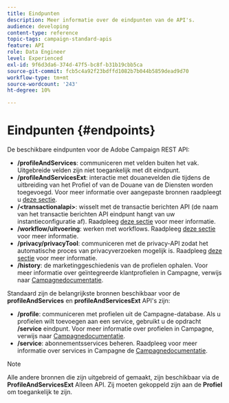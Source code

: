 ```yaml
---
title: Eindpunten
description: Meer informatie over de eindpunten van de API's.
audience: developing
content-type: reference
topic-tags: campaign-standard-apis
feature: API
role: Data Engineer
level: Experienced
exl-id: 9f6d3da6-374d-47f5-bc8f-b31b19cbb5ca
source-git-commit: fcb5c4a92f23bdffd1082b7b044b5859dead9d70
workflow-type: tm+mt
source-wordcount: '243'
ht-degree: 10%

---
```


# Eindpunten {#endpoints}

De beschikbare eindpunten voor de Adobe Campaign REST API:

* **/profileAndServices**: communiceren met velden buiten het vak. Uitgebreide velden zijn niet toegankelijk met dit eindpunt.
* **/profileAndServicesExt**: interactie met douanevelden die tijdens de uitbreiding van het Profiel of van de Douane van de Diensten worden toegevoegd. Voor meer informatie over aangepaste bronnen raadpleegt u [deze sectie](../../api/using/custom-resources.md).
* **/&lt;transactionalapi>**: wisselt met de transactie berichten API (de naam van het transactie berichten API eindpunt hangt van uw instantieconfiguratie af). Raadpleeg [deze sectie](../../api/using/managing-transactional-messages.md) voor meer informatie.
* **/workflow/uitvoering**: werken met workflows. Raadpleeg [deze sectie](../../api/using/controlling-a-workflow.md) voor meer informatie.
* **/privacy/privacyTool**: communiceren met de privacy-API zodat het automatische proces van privacyverzoeken mogelijk is. Raadpleeg [deze sectie](../../api/using/creating-a-privacy-request.md) voor meer informatie.
* **/history**: de marketinggeschiedenis van de profielen ophalen. Voor meer informatie over geïntegreerde klantprofielen in Campagne, verwijs naar [Campagnedocumentatie](https://helpx.adobe.com/campaign/standard/audiences/using/integrated-customer-profile.html).

Standaard zijn de belangrijkste bronnen beschikbaar voor de **profileAndServices** en **profileAndServicesExt** API&#39;s zijn:

* **/profile**: communiceren met profielen uit de Campagne-database. Als u profielen wilt toevoegen aan een service, gebruikt u de opdracht **/service** eindpunt. Voor meer informatie over profielen in Campagne, verwijs naar [Campagnedocumentatie](https://helpx.adobe.com/campaign/standard/audiences/using/about-profiles.html).
* **/service**: abonnementsservices beheren. Raadpleeg voor meer informatie over services in Campagne de [Campagnedocumentatie](https://helpx.adobe.com/campaign/standard/audiences/using/creating-a-service.html).

>[!NOTE]
>
>Alle andere bronnen die zijn uitgebreid of gemaakt, zijn beschikbaar via de **ProfileAndServicesExt** Alleen API. Zij moeten gekoppeld zijn aan de **Profiel** om toegankelijk te zijn.
